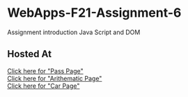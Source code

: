 # WebApps-F21-Assignment-6
Assignment introduction Java Script and DOM
## Hosted At
[Click here for "Pass Page"](https://44-563-webapps-f21.github.io/webapps-f21-assignment-6-harikach521/pass.html)<br>
[Click here for "Arithematic Page"](https://44-563-webapps-f21.github.io/webapps-f21-assignment-6-harikach521/arithmetic.html)<br>
[Click here for "Car Page"](https://44-563-webapps-f21.github.io/webapps-f21-assignment-6-harikach521/car.html)<br>
